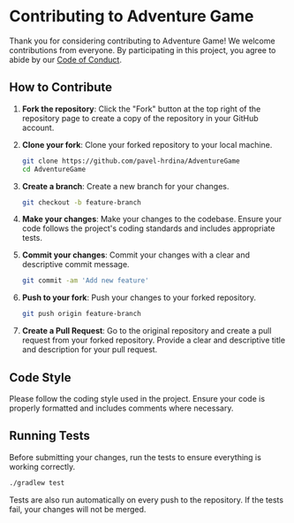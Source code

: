 # Contributing to Adventure Game

Thank you for considering contributing to Adventure Game! We welcome contributions from everyone. By participating in this project, you agree to abide by our [Code of Conduct](./docs/CODE_OF_CONDUCT).

## How to Contribute

1. **Fork the repository**: Click the "Fork" button at the top right of the repository page to create a copy of the repository in your GitHub account.

2. **Clone your fork**: Clone your forked repository to your local machine.

    ```sh
    git clone https://github.com/pavel-hrdina/AdventureGame
    cd AdventureGame
    ```

3. **Create a branch**: Create a new branch for your changes.

    ```sh
    git checkout -b feature-branch
    ```

4. **Make your changes**: Make your changes to the codebase. Ensure your code follows the project's coding standards and includes appropriate tests.

5. **Commit your changes**: Commit your changes with a clear and descriptive commit message.

    ```sh
    git commit -am 'Add new feature'
    ```

6. **Push to your fork**: Push your changes to your forked repository.

    ```sh
    git push origin feature-branch
    ```

7. **Create a Pull Request**: Go to the original repository and create a pull request from your forked repository. Provide a clear and descriptive title and description for your pull request.

## Code Style

Please follow the coding style used in the project. Ensure your code is properly formatted and includes comments where necessary.

## Running Tests

Before submitting your changes, run the tests to ensure everything is working correctly.

```sh
./gradlew test
```

Tests are also run automatically on every push to the repository. If the tests fail, your changes will not be merged.
